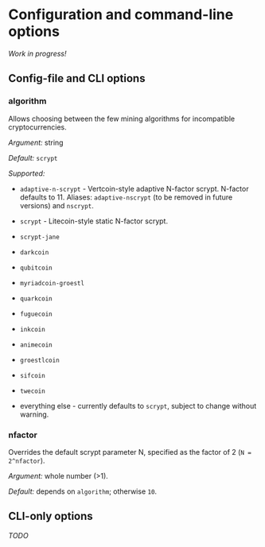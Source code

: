 # Configuration and command-line options

*Work in progress!*


## Config-file and CLI options

### algorithm

Allows choosing between the few mining algorithms for incompatible
cryptocurrencies.

*Argument:* string

*Default:* `scrypt`

*Supported:*

* `adaptive-n-scrypt` - Vertcoin-style adaptive N-factor scrypt.
  N-factor defaults to 11. Aliases: `adaptive-nscrypt` (to be removed
  in future versions) and `nscrypt`.
* `scrypt` - Litecoin-style static N-factor scrypt.
* `scrypt-jane`
* `darkcoin`
* `qubitcoin`
* `myriadcoin-groestl`
* `quarkcoin`
* `fuguecoin`
* `inkcoin`
* `animecoin`
* `groestlcoin`
* `sifcoin`
* `twecoin`

* everything else - currently defaults to `scrypt`, subject to change
  without warning.


### nfactor

Overrides the default scrypt parameter N, specified as the factor of 2
(`N = 2^nfactor`).

*Argument:* whole number (>1).

*Default:* depends on `algorithm`; otherwise `10`.


## CLI-only options

*TODO*
